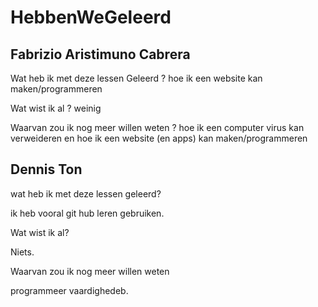 
# HebbenWeGeleerd
## Fabrizio Aristimuno Cabrera
Wat heb ik met deze lessen Geleerd ?
hoe ik een website kan maken/programmeren

Wat wist ik al ?
weinig 

Waarvan zou ik nog meer willen weten ?
hoe ik een computer virus kan verweideren en hoe ik een website (en apps) kan maken/programmeren

## Dennis Ton

wat heb ik met deze lessen geleerd?

ik heb vooral git hub leren gebruiken.


Wat wist ik al?

Niets.


Waarvan zou ik nog meer willen weten

programmeer vaardighedeb.

